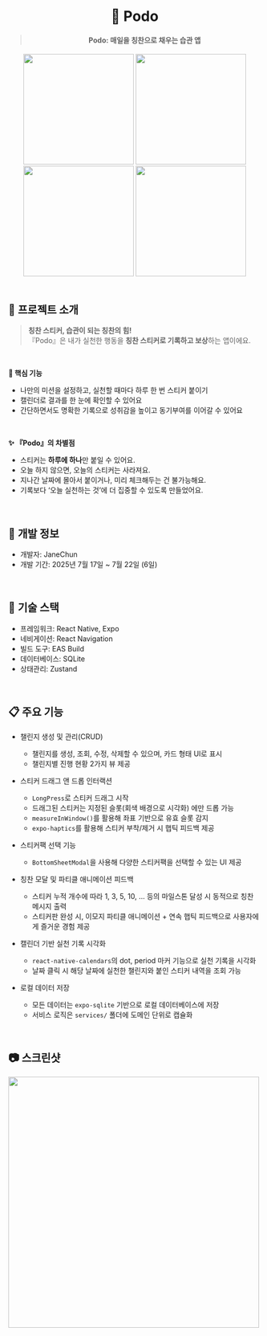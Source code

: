 <div align='center'>

# 🍇 Podo

> #### Podo: 매일을 칭찬으로 채우는 습관 앱

<!--
<div>
  <a href="https://apps.apple.com/us/app/indexly/id6740793736" target="_blank">
    <img src="https://github.com/user-attachments/assets/c170213c-044c-43b3-a464-2a1b4ba87855" height="40px" />
  </a>
  &nbsp;&nbsp;
  <a href="https://play.google.com/store/apps/details?id=com.janechun.indexly" target="_blank">
    <img src="https://github.com/user-attachments/assets/6fd1d380-afff-4bbc-be92-91ca2a3efe44" height="40px" />
  </a>
</div>
-->

<div display='flex'>
  <img src='https://github.com/user-attachments/assets/90229316-961b-46ae-be23-bb15b6d7bad7' width='220'/>
  <img src='https://github.com/user-attachments/assets/49999ca4-31a9-4482-9c3e-ae0e719d118a' width='220'/>
  <img src='https://github.com/user-attachments/assets/4b44e569-848e-44ba-836e-ee23a303c0bc' width='220'/>
  <img src='https://github.com/user-attachments/assets/de37bf45-8c62-494e-aeb6-e44557203531' width='220'/>
</div>
</div>
<br/>

<!-- <div align='center'> -->
  
## 💜 프로젝트 소개
>**칭찬 스티커, 습관이 되는 칭찬의 힘!**
><br/>
>『Podo』은 내가 실천한 행동을 **칭찬 스티커로 기록하고 보상**하는 앱이에요.

<!-- </div> -->

<br/>

**🍇 핵심 기능**
<br/>
- 나만의 미션을 설정하고, 실천할 때마다 하루 한 번 스티커 붙이기<br/>
- 캘린더로 결과를 한 눈에 확인할 수 있어요<br/>
- 간단하면서도 명확한 기록으로 성취감을 높이고 동기부여를 이어갈 수 있어요<br/>

<br/>

**✨ 『Podo』의 차별점**
<br/>
- 스티커는 **하루에 하나**만 붙일 수 있어요.<br/>
- 오늘 하지 않으면, 오늘의 스티커는 사라져요.<br/>
- 지나간 날짜에 몰아서 붙이거나, 미리 체크해두는 건 불가능해요.<br/>
- 기록보다 ‘오늘 실천하는 것’에 더 집중할 수 있도록 만들었어요.<br/>

<br/>

## 📆 개발 정보
- 개발자: JaneChun  
- 개발 기간: 2025년 7월 17일 ~ 7월 22일 (6일)

<br/>

## 🚀 기술 스택
- 프레임워크: React Native, Expo
- 네비게이션: React Navigation
- 빌드 도구: EAS Build
- 데이터베이스: SQLite
- 상태관리: Zustand

<br/>

## 📋 주요 기능
- 챌린지 생성 및 관리(CRUD)
  - 챌린지를 생성, 조회, 수정, 삭제할 수 있으며, 카드 형태 UI로 표시
  - 챌린지별 진행 현황 2가지 뷰 제공
 
- 스티커 드래그 앤 드롭 인터랙션
  - `LongPress`로 스티커 드래그 시작
  - 드래그된 스티커는 지정된 슬롯(회색 배경으로 시각화) 에만 드롭 가능
  - `measureInWindow()`를 활용해 좌표 기반으로 유효 슬롯 감지
  - `expo-haptics`를 활용해 스티커 부착/제거 시 햅틱 피드백 제공

- 스티커팩 선택 기능
  - `BottomSheetModal`을 사용해 다양한 스티커팩을 선택할 수 있는 UI 제공

- 칭찬 모달 및 파티클 애니메이션 피드백
  - 스티커 누적 개수에 따라 1, 3, 5, 10, ... 등의 마일스톤 달성 시 동적으로 칭찬 메시지 출력
  - 스티커판 완성 시, 이모지 파티클 애니메이션 + 연속 햅틱 피드백으로 사용자에게 즐거운 경험 제공

- 캘린더 기반 실천 기록 시각화
  - `react-native-calendars`의 dot, period 마커 기능으로 실천 기록을 시각화
  - 날짜 클릭 시 해당 날짜에 실천한 챌린지와 붙인 스티커 내역을 조회 가능

- 로컬 데이터 저장
  - 모든 데이터는 `expo-sqlite` 기반으로 로컬 데이터베이스에 저장
  - 서비스 로직은 `services/` 폴더에 도메인 단위로 캡슐화

<br/>

## 📷 스크린샷
<img src='https://github.com/user-attachments/assets/4f95b875-55c8-4479-a209-64f984950a72' width='500'/>


